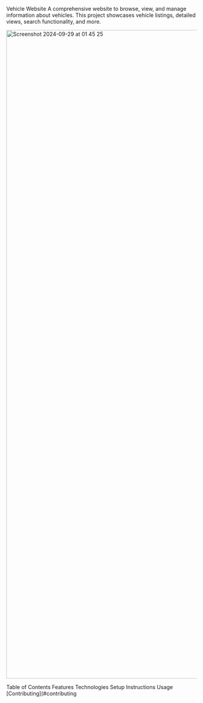 Vehicle Website
A comprehensive website to browse, view, and manage information about vehicles. This project showcases vehicle listings, detailed views, search functionality, and more.

<img width="1715" alt="Screenshot 2024-09-29 at 01 45 25" src="https://github.com/user-attachments/assets/23dcce89-18f7-4f91-8ab8-6338085f93d2">

Table of Contents
Features
Technologies
Setup Instructions
Usage
[Contributing](#contributing

